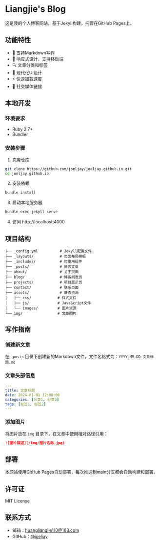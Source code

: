 # Liangjie's Blog

这是我的个人博客网站，基于Jekyll构建，托管在GitHub Pages上。

## 功能特性

- 📝 支持Markdown写作
- 🎨 响应式设计，支持移动端
- 🔍 文章分类和标签
- 📱 现代化UI设计
- ⚡ 快速加载速度
- 🔗 社交媒体链接

## 本地开发

### 环境要求

- Ruby 2.7+
- Bundler

### 安装步骤

1. 克隆仓库
```bash
git clone https://github.com/joeljay/joeljay.github.io.git
cd joeljay.github.io
```

2. 安装依赖
```bash
bundle install
```

3. 启动本地服务器
```bash
bundle exec jekyll serve
```

4. 访问 http://localhost:4000

## 项目结构

```
├── _config.yml          # Jekyll配置文件
├── _layouts/            # 页面布局模板
├── _includes/           # 可重用组件
├── _posts/              # 博客文章
├── about/               # 关于页面
├── blog/                # 博客列表页
├── projects/            # 项目展示页
├── contact/             # 联系页面
├── assets/              # 静态资源
│   ├── css/            # 样式文件
│   ├── js/             # JavaScript文件
│   └── images/         # 图片资源
└── img/                # 文章图片
```

## 写作指南

### 创建新文章

在 `_posts` 目录下创建新的Markdown文件，文件名格式为：`YYYY-MM-DD-文章标题.md`

### 文章头部信息

```yaml
---
title: 文章标题
date: 2024-01-01 12:00:00
categories: [分类1, 分类2]
tags: [标签1, 标签2]
---
```

### 添加图片

将图片放在 `img` 目录下，在文章中使用相对路径引用：

```markdown
![图片描述](/img/图片名称.jpg)
```

## 部署

本网站使用GitHub Pages自动部署，每次推送到main分支都会自动构建和部署。

## 许可证

MIT License

## 联系方式

- 邮箱：huangliangjie110@163.com
- GitHub：[@joeljay](https://github.com/joeljay)